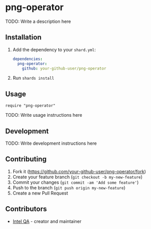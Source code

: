 # png-operator

TODO: Write a description here

## Installation

1. Add the dependency to your `shard.yml`:

   ```yaml
   dependencies:
     png-operator:
       github: your-github-user/png-operator
   ```

2. Run `shards install`

## Usage

```crystal
require "png-operator"
```

TODO: Write usage instructions here

## Development

TODO: Write development instructions here

## Contributing

1. Fork it (<https://github.com/your-github-user/png-operator/fork>)
2. Create your feature branch (`git checkout -b my-new-feature`)
3. Commit your changes (`git commit -am 'Add some feature'`)
4. Push to the branch (`git push origin my-new-feature`)
5. Create a new Pull Request

## Contributors

- [Intel QA](https://github.com/your-github-user) - creator and maintainer
